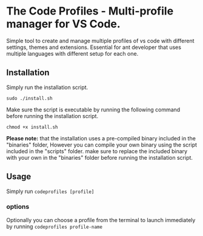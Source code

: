 # The Code Profiles - Multi-profile manager for VS Code.
Simple tool to create and manage multiple profiles of vs code with different settings, themes and extensions. Essential for ant developer that uses multiple languages with different setup for each one.

## Installation

Simply run the installation script.

    sudo ./install.sh

Make sure the script is executable by running the following command before running the installation script.

    chmod +x install.sh
**Please note:** that the installation uses a pre-compiled binary included in the "binaries" folder,
However you can compile your own binary using the script included in the "scripts" folder. make sure to replace the included binary with your own in the "binaries" folder before running the installation script.


## Usage

Simply run `codeprofiles [profile]`

### options
Optionally you can choose a profile from the terminal to launch immediately by running `codeprofiles profile-name` 
